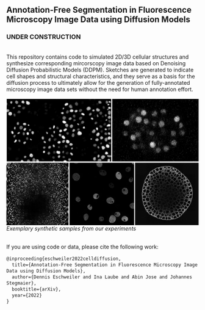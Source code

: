 ## Annotation-Free Segmentation in Fluorescence Microscopy Image Data using Diffusion Models

### UNDER CONSTRUCTION

<br>
This repository contains code to simulated 2D/3D cellular structures and synthesize corresponding mircorscopy image data based on Denoising Diffusion Probabilistic Models (DDPM).
Sketches are generated to indicate cell shapes and structural characteristics, and they serve as a basis for the diffusion process to ultimately allow for the generation of fully-annotated microscopy image data sets without the need for human annotation effort.<br><br>
<img src="figures/example_data.png" alt="Examplary sketches and corresponding synthetic data." align="middle" /><em>Exemplary synthetic samples from our experiments</em><br><br>


If you are using code or data, please cite the following work:
```
@inproceeding{eschweiler2022celldiffusion,
  title={Annotation-Free Segmentation in Fluorescence Microscopy Image Data using Diffusion Models},
  author={Dennis Eschweiler and Ina Laube and Abin Jose and Johannes Stegmaier},
  booktitle={arXiv},
  year={2022}
}
```

